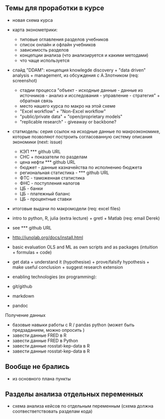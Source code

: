 Темы для проработки в курсе
---------------------------

- новая схема курса

- карта эконометрики:
  - типовые оглавления разделов учебников 
  - список онлайн и офлайн учебников 
  - зависимость разделов
  - концепции анализа (что анализируется и какими методами)
  - что чаще используется 
  
- слайд "DDAM": концепция knowlegde discovery + "data driven" analysis + management, из обсуждения с А.Злотником (req: screenshot)
  - стадии процесса "объект - исходные данные - данные из источников - анализ и исследования - управление - стратегия" + обратная связь 
  - место нашего курса по макро на этой схеме
  - "Excel workflow" + "Non-Excel workflow"
  - "publiс/private data" + "open/proprietary models"
  - "replicable research" - giveaway or backbone?
  
- статмодель: серия ссылок на исходные данные по макроэкономике, которые позволяют построить согласованную систему описания экономики 
  (next: issue) 
  - КЭП *** github URL
  - СНС + показатели по разделам 
  - цена нефти *** github URL
  - бюджет - данные казначейства по исполнению бюджета
  - региональная статистика - *** github URL
  - ФTC - таможенная статистика 
  - ФНС - поступления налогов 
  - ЦБ - банки
  - ЦБ - платежный баланс
  - ЦБ - процентные ставки 
  
- итоговые выдачи по макромодели (req: excel files)

- intro to python, R, julia (extra lecture) + gretl + Matlab (req: email Derek)
 - see *** github URL
 - http://junolab.org/docs/install.html
 - basic evaluation OLS and ML as own scripts and as packages (intuition + formulas + code)
 - get data + understand it (hypothesise) + prove/falsify hypothesis + make useful conclusion + suggest research extension 

- enabling technologies (ex programming):
 - git/github
 - markdown 
 - pandoc 

Получение данных 
- базовые навыки работы с R / pandas python (может быть предзаданием, можно опросить )
- завести данные FRED в R 
- завести данные FRED в Python 
- завести данные rosstat-kep-data в R 
- завести данные rosstat-kep-data в R 

## Вообще не брались 
- из основного плана пункты 

## Разделы анализа отдельных переменных 
- схема анализа кейсов по отдельным переменным (схема должна соотвестветствовать разделам кода)
